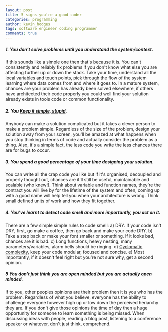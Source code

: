 ```yaml
---
layout: post
title: 5 signs you're a good coder
categories: programming
author: kevin_hodges
tags: software engineer coding programmer
comments: true
---
```


##### 1. You don't solve problems until you understand the system/context.

If this sounds like a simple one then that's because it is. You can't consistently and reliably fix problems if you don't know what else you are affecting further up or down the stack. Take your time, understand all the local variables and touch points, pick through the flow of the system learning where data comes from and where it goes to. In a mature system, chances are your problem has already been solved elsewhere, if others have architected their code properly you could well find your solution already exists in tools code or common functionality.

##### 2. You [Keep it simple, stupid](http://en.wikipedia.org/wiki/KISS_principle).

Anybody can make a solution complicated but it takes a clever person to make a problem simple. Regardless of the size of the problem, design your solution away from your screen, you'll be amazed at what happens when you stop thinking in terms of code and actually consider the problem as a thing. Also, it's a simple fact, the less code you write the less chances there are for bugs to occur.  

##### 3. You spend a good percentage of your time designing your solution.

You can write all the crap code you like but if it's organised, decoupled and properly thought out, chances are it'll still be useful, maintainable and scalable (who knew!). Think about variable and function names, they're the contract you will live by for the lifetime of the system and often, coming up with a good name will help tell you when your architecture is wrong. Think small defined units of work and how they fit together.

##### 4. You've learnt to detect code smell and more importantly, you act on it.

There are a few simple simple rules to code smell: 
a) DRY.  If your code isn't DRY, first, go make a coffee, then go back and make your code DRY.
b) Take a step back or make your font smaller or something.  If it looks bad, chances are it is bad.
c) Long functions, heavy nesting, many parameters/variables, alarm bells should be ringing.
d) [Cyclomatic complexity](http://en.wikipedia.org/wiki/Cyclomatic_complexity), keep your code modular, focused and concise.
e) Most importantly, if it doesn't feel right but you're not sure why, get a second opinion.

##### 5 You don't just think you are open minded but you are actually open minded.

If to you, other peoples opinions are their problem then it is you who has the problem. Regardless of what you believe, everyone has the ability to challenge everyone however high up or low down the perceived heriarchy they are. If you don't give those opinions the time of day then a huge opportunity for someone to learn something is being missed. When discussing ideas with people, reading a blog post, listening to a conference speaker or whatever, don't just think, comprehend.